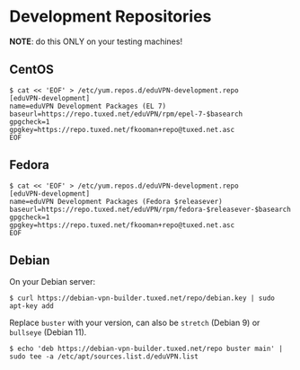 # Development Repositories

**NOTE**: do this ONLY on your testing machines!

## CentOS

    $ cat << 'EOF' > /etc/yum.repos.d/eduVPN-development.repo
    [eduVPN-development]
    name=eduVPN Development Packages (EL 7)
    baseurl=https://repo.tuxed.net/eduVPN/rpm/epel-7-$basearch
    gpgcheck=1
    gpgkey=https://repo.tuxed.net/fkooman+repo@tuxed.net.asc
    EOF

## Fedora

    $ cat << 'EOF' > /etc/yum.repos.d/eduVPN-development.repo
    [eduVPN-development]
    name=eduVPN Development Packages (Fedora $releasever)
    baseurl=https://repo.tuxed.net/eduVPN/rpm/fedora-$releasever-$basearch
    gpgcheck=1
    gpgkey=https://repo.tuxed.net/fkooman+repo@tuxed.net.asc
    EOF
    
## Debian

On your Debian server:

    $ curl https://debian-vpn-builder.tuxed.net/repo/debian.key | sudo apt-key add

Replace `buster` with your version, can also be `stretch` (Debian 9) or 
`bullseye` (Debian 11).

    $ echo 'deb https://debian-vpn-builder.tuxed.net/repo buster main' | sudo tee -a /etc/apt/sources.list.d/eduVPN.list
